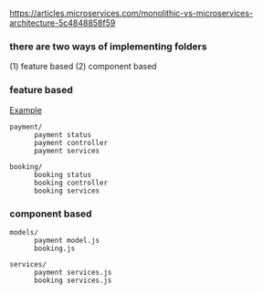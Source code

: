 https://articles.microservices.com/monolithic-vs-microservices-architecture-5c4848858f59

### there are two ways of implementing folders
(1) feature based
(2) component based

### feature based
<ins>Example</ins>
```
payment/
      payment status
      payment controller
      payment services

booking/
      booking status
      booking controller
      booking services
```

### component based
```
models/
      payment model.js
      booking.js

services/
      payment services.js
      booking services.js
```